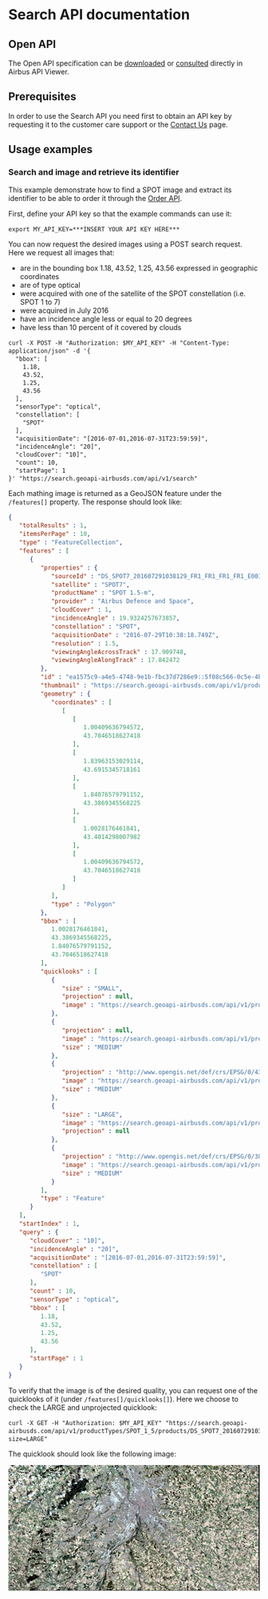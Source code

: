 # Search API documentation

## Open API

The Open API specification can be [downloaded](../search.yaml) or [consulted](http://airbusgeo.github.io/geoapi-viewer/?url=https://airbusgeo.github.io/api-docs/search.yaml) directly in Airbus API Viewer.

## Prerequisites

In order to use the Search API you need first to obtain an API key by requesting it to the customer care support or the [Contact Us](http://www.intelligence-airbusds.com/contact/) page.

## Usage examples

### Search and image and retrieve its identifier

This example demonstrate how to find a SPOT image and extract its identifier to be able to order it through the [Order API](../order/order.html).

First, define your API key so that the example commands can use it:

```shell
export MY_API_KEY=***INSERT YOUR API KEY HERE***
```

You can now request the desired images using a POST search request. Here we request all images that:
- are in the bounding box 1.18, 43.52, 1.25, 43.56 expressed in geographic coordinates
- are of type optical
- were acquired with one of the satellite of the SPOT constellation (i.e. SPOT 1 to 7)
- were acquired in July 2016
- have an incidence angle less or equal to 20 degrees
- have less than 10 percent of it covered by clouds

```shell
curl -X POST -H "Authorization: $MY_API_KEY" -H "Content-Type: application/json" -d '{
  "bbox": [
    1.18,
    43.52,
    1.25,
    43.56
  ],
  "sensorType": "optical",
  "constellation": [
    "SPOT"
  ],
  "acquisitionDate": "[2016-07-01,2016-07-31T23:59:59]",
  "incidenceAngle": "20]",
  "cloudCover": "10]",
  "count": 10,
  "startPage": 1
}' "https://search.geoapi-airbusds.com/api/v1/search"
```

Each mathing image is returned as a GeoJSON feature under the ```/features[]``` property. The response should look like:

```json
{
   "totalResults" : 1,
   "itemsPerPage" : 10,
   "type" : "FeatureCollection",
   "features" : [
      {
         "properties" : {
            "sourceId" : "DS_SPOT7_201607291038129_FR1_FR1_FR1_FR1_E001N44_01140",
            "satellite" : "SPOT7",
            "productName" : "SPOT 1.5-m",
            "provider" : "Airbus Defence and Space",
            "cloudCover" : 1,
            "incidenceAngle" : 19.9324257673857,
            "constellation" : "SPOT",
            "acquisitionDate" : "2016-07-29T10:38:18.749Z",
            "resolution" : 1.5,
            "viewingAngleAcrossTrack" : 17.909748,
            "viewingAngleAlongTrack" : 17.842472
         },
         "id" : "ea1575c9-a4e5-4748-9e1b-fbc37d7286e9::5f08c566-0c5e-4baf-bf66-05d6c530aaf5",
         "thumbnail" : "https://search.geoapi-airbusds.com/api/v1/productTypes/SPOT_1_5/products/DS_SPOT7_201607291038129_FR1_FR1_FR1_FR1_E001N44_01140?size=SMALL",
         "geometry" : {
            "coordinates" : [
               [
                  [
                     1.00409636794572,
                     43.7046518627418
                  ],
                  [
                     1.83963153029114,
                     43.6915345718161
                  ],
                  [
                     1.84076579791152,
                     43.3869345568225
                  ],
                  [
                     1.0028176461841,
                     43.4014298007982
                  ],
                  [
                     1.00409636794572,
                     43.7046518627418
                  ]
               ]
            ],
            "type" : "Polygon"
         },
         "bbox" : [
            1.0028176461841,
            43.3869345568225,
            1.84076579791152,
            43.7046518627418
         ],
         "quicklooks" : [
            {
               "size" : "SMALL",
               "projection" : null,
               "image" : "https://search.geoapi-airbusds.com/api/v1/productTypes/SPOT_1_5/products/DS_SPOT7_201607291038129_FR1_FR1_FR1_FR1_E001N44_01140?size=SMALL"
            },
            {
               "projection" : null,
               "image" : "https://search.geoapi-airbusds.com/api/v1/productTypes/SPOT_1_5/products/DS_SPOT7_201607291038129_FR1_FR1_FR1_FR1_E001N44_01140?size=MEDIUM",
               "size" : "MEDIUM"
            },
            {
               "projection" : "http://www.opengis.net/def/crs/EPSG/0/4326",
               "image" : "https://search.geoapi-airbusds.com/api/v1/productTypes/SPOT_1_5/products/DS_SPOT7_201607291038129_FR1_FR1_FR1_FR1_E001N44_01140?projection=EPSG:4326&size=MEDIUM",
               "size" : "MEDIUM"
            },
            {
               "size" : "LARGE",
               "image" : "https://search.geoapi-airbusds.com/api/v1/productTypes/SPOT_1_5/products/DS_SPOT7_201607291038129_FR1_FR1_FR1_FR1_E001N44_01140?size=LARGE",
               "projection" : null
            },
            {
               "projection" : "http://www.opengis.net/def/crs/EPSG/0/3857",
               "image" : "https://search.geoapi-airbusds.com/api/v1/productTypes/SPOT_1_5/products/DS_SPOT7_201607291038129_FR1_FR1_FR1_FR1_E001N44_01140?projection=EPSG:3857&size=MEDIUM",
               "size" : "MEDIUM"
            }
         ],
         "type" : "Feature"
      }
   ],
   "startIndex" : 1,
   "query" : {
      "cloudCover" : "10]",
      "incidenceAngle" : "20]",
      "acquisitionDate" : "[2016-07-01,2016-07-31T23:59:59]",
      "constellation" : [
         "SPOT"
      ],
      "count" : 10,
      "sensorType" : "optical",
      "bbox" : [
         1.18,
         43.52,
         1.25,
         43.56
      ],
      "startPage" : 1
   }
}
```

To verify that the image is of the desired quality, you can request one of the quicklooks of it (under ```/features[]/quicklooks[]```). Here we choose to check the LARGE and unprojected quicklook:

```shell
curl -X GET -H "Authorization: $MY_API_KEY" "https://search.geoapi-airbusds.com/api/v1/productTypes/SPOT_1_5/products/DS_SPOT7_201607291038129_FR1_FR1_FR1_FR1_E001N44_01140?size=LARGE"
```

The quicklook should look like the following image:

![quicklook](images/DS_SPOT7_201607291038129_FR1_FR1_FR1_FR1_E001N44_01140.jpg "Quicklook of DS_SPOT7_201607291038129_FR1_FR1_FR1_FR1_E001N44_01140")



